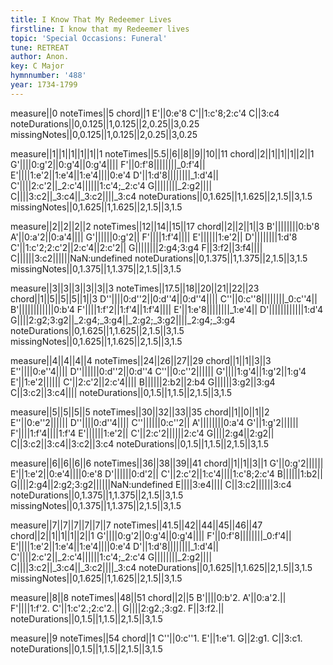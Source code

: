 ```yaml
---
title: I Know That My Redeemer Lives
firstline: I know that my Redeemer lives
topic: 'Special Occasions: Funeral'
tune: RETREAT
author: Anon.
key: C Major
hymnnumber: '488'
year: 1734-1799
---
```

measure||0
noteTimes||5
chord||1
E'||0:e'8
C'||1:c'8;2:c'4
C||3:c4
noteDurations||0,0.125||1,0.125||2,0.25||3,0.25
missingNotes||0,0.125||1,0.125||2,0.25||3,0.25

measure||1||1||1||1||1||1
noteTimes||5.5||6||8||9||10||11
chord||2||1||1||1||2||1
G'||||0:g'2||0:g'4||0:g'4||||
F'||0:f'8||||||||_0:f'4||
E'||||1:e'2||1:e'4||1:e'4||||0:e'4
D'||1:d'8||||||||_1:d'4||
C'||||2:c'2||_2:c'4||||||1:c'4;_2:c'4
G||||||||_2:g2||||
C||||3:c2||_3:c4||_3:c2||||_3:c4
noteDurations||0,1.625||1,1.625||2,1.5||3,1.5
missingNotes||0,1.625||1,1.625||2,1.5||3,1.5

measure||2||2||2||2
noteTimes||12||14||15||17
chord||2||2||1||3
B'||||||||0:b'8
A'||0:a'2||0:a'4||||
G'||||||0:g'2||
F'||||1:f'4||||
E'||||||1:e'2||
D'||||||||1:d'8
C'||1:c'2;2:c'2||2:c'4||2:c'2||
G||||||||2:g4;3:g4
F||3:f2||3:f4||||
C||||||3:c2||||||NaN:undefined
noteDurations||0,1.375||1,1.375||2,1.5||3,1.5
missingNotes||0,1.375||1,1.375||2,1.5||3,1.5

measure||3||3||3||3||3||3
noteTimes||17.5||18||20||21||22||23
chord||1||5||5||5||1||3
D''||||0:d''2||0:d''4||0:d''4||||
C''||0:c''8||||||||_0:c''4||
B'||||||||||||0:b'4
F'||||1:f'2||1:f'4||1:f'4||||
E'||1:e'8||||||||_1:e'4||
D'||||||||||||1:d'4
G||||2:g2;3:g2||_2:g4;_3:g4||_2:g2;_3:g2||||_2:g4;_3:g4
noteDurations||0,1.625||1,1.625||2,1.5||3,1.5
missingNotes||0,1.625||1,1.625||2,1.5||3,1.5

measure||4||4||4||4
noteTimes||24||26||27||29
chord||1||1||3||3
E''||||0:e''4||||
D''||||||0:d''2||0:d''4
C''||0:c''2||||||
G'||||1:g'4||1:g'2||1:g'4
E'||1:e'2||||||
C'||2:c'2||2:c'4||||
B||||||2:b2||2:b4
G||||||3:g2||3:g4
C||3:c2||3:c4||||
noteDurations||0,1.5||1,1.5||2,1.5||3,1.5

measure||5||5||5||5
noteTimes||30||32||33||35
chord||1||0||1||2
E''||0:e''2||||||
D''||||0:d''4||||
C''||||||0:c''2||
A'||||||||0:a'4
G'||1:g'2||||||
F'||||1:f'4||||1:f'4
E'||||||1:e'2||
C'||2:c'2||||||2:c'4
G||||2:g4||2:g2||
C||3:c2||3:c4||3:c2||3:c4
noteDurations||0,1.5||1,1.5||2,1.5||3,1.5

measure||6||6||6||6
noteTimes||36||38||39||41
chord||1||1||3||1
G'||0:g'2||||||
E'||1:e'2||0:e'4||||0:e'8
D'||||||0:d'2||
C'||2:c'2||1:c'4||||1:c'8;2:c'4
B||||||1:b2||
G||||2:g4||2:g2;3:g2||||||NaN:undefined
E||||3:e4||||
C||3:c2||||||3:c4
noteDurations||0,1.375||1,1.375||2,1.5||3,1.5
missingNotes||0,1.375||1,1.375||2,1.5||3,1.5

measure||7||7||7||7||7||7
noteTimes||41.5||42||44||45||46||47
chord||2||1||1||1||2||1
G'||||0:g'2||0:g'4||0:g'4||||
F'||0:f'8||||||||_0:f'4||
E'||||1:e'2||1:e'4||1:e'4||||0:e'4
D'||1:d'8||||||||_1:d'4||
C'||||2:c'2||_2:c'4||||||1:c'4;_2:c'4
G||||||||_2:g2||||
C||||3:c2||_3:c4||_3:c2||||_3:c4
noteDurations||0,1.625||1,1.625||2,1.5||3,1.5
missingNotes||0,1.625||1,1.625||2,1.5||3,1.5

measure||8||8
noteTimes||48||51
chord||2||5
B'||||0:b'2.
A'||0:a'2.||
F'||||1:f'2.
C'||1:c'2.;2:c'2.||
G||||2:g2.;3:g2.
F||3:f2.||
noteDurations||0,1.5||1,1.5||2,1.5||3,1.5

measure||9
noteTimes||54
chord||1
C''||0:c''1.
E'||1:e'1.
G||2:g1.
C||3:c1.
noteDurations||0,1.5||1,1.5||2,1.5||3,1.5


